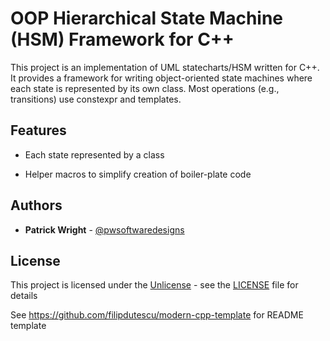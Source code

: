 # OOP Hierarchical State Machine (HSM) Framework for C++

This project is an implementation of UML statecharts/HSM written for C++.
It provides a framework for writing object-oriented state machines where each
state is represented by its own class.  Most operations (e.g., transitions) use
constexpr and templates.

## Features

* Each state represented by a class

* Helper macros to simplify creation of boiler-plate code

## Authors

* **Patrick Wright** - [@pwsoftwaredesigns](https://github.com/pwsoftwaredesigns)

## License

This project is licensed under the [Unlicense](https://unlicense.org/) - see the
[LICENSE](LICENSE) file for details

See https://github.com/filipdutescu/modern-cpp-template for README template